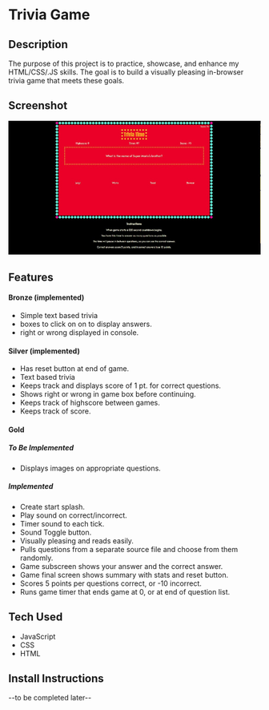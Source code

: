 # Trivia Game

## Description
The purpose of this project is to practice, showcase, and enhance my HTML/CSS/.JS skills. The goal is to build a visually pleasing in-browser trivia game that meets these goals.

## Screenshot
<img src="screenshot.jpg">

## Features

#### Bronze (implemented)
- Simple text based trivia
- boxes to click on on to display answers.
- right or wrong displayed in console.

#### Silver (implemented)
- Has reset button at end of game.
- Text based trivia
- Keeps track and displays score of 1 pt. for correct questions.
- Shows right or wrong in game box before continuing.
- Keeps track of highscore between games.
- Keeps track of score.

#### Gold

##### To Be Implemented

- Displays images on appropriate questions.


##### Implemented
- Create start splash.
- Play sound on correct/incorrect.
- Timer sound to each tick.
- Sound Toggle button.
- Visually pleasing and reads easily.
- Pulls questions from a separate source file and choose from them randomly.
- Game subscreen shows your answer and the correct answer.
- Game final screen shows summary with stats and reset button.
- Scores 5 points per questions correct, or -10 incorrect.
- Runs game timer that ends game at 0, or at end of question list.


## Tech Used
- JavaScript
- CSS
- HTML

## Install Instructions
--to be completed later--




